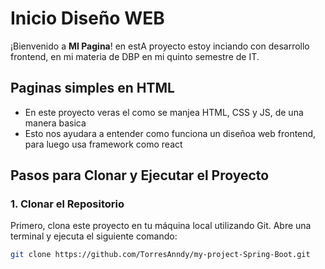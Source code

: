 # Inicio Diseño WEB

¡Bienvenido a **MI Pagina**! en estA proyecto estoy inciando con desarrollo frontend, en mi materia de DBP en mi quinto semestre de IT.

## Paginas simples en HTML

- En este proyecto veras el como se manjea HTML, CSS y JS, de una manera basica
- Esto nos ayudara a entender como funciona un diseñoa web frontend, para luego usa framework como react

## Pasos para Clonar y Ejecutar el Proyecto

### 1. Clonar el Repositorio

Primero, clona este proyecto en tu máquina local utilizando Git. Abre una terminal y ejecuta el siguiente comando:

```bash
git clone https://github.com/TorresAnndy/my-project-Spring-Boot.git